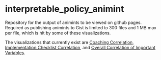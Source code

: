 # interpretable_policy_animint
Repository for the output of animints to be viewed on github pages. Required as publishing animints to Gist is limited to 300 files and 1 MB max per file, which is hit by some of these visualizations.

The visualizations that currently exist are [Coaching Correlation](./coaching/), [Implementation Checklist Correlation](./ic/), and [Overall Correlation of Important Variables](./joined/).
